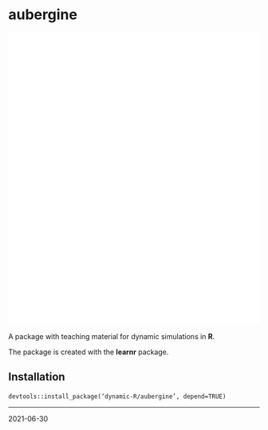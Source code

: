 # aubergine

![](hex-aubergine.jpg)

A package with teaching material for dynamic simulations in **R**.

The package is created with the **learnr** package.

## Installation

```
devtools::install_package(‘dynamic-R/aubergine’, depend=TRUE)
```

---
2021-06-30

